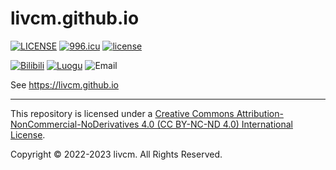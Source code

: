 # livcm.github.io

[![LICENSE](https://img.shields.io/badge/license-Anti%20996-red.svg?style=for-the-badge)](https://github.com/996icu/996.ICU/blob/master/LICENSE "LICENSE") [![996.icu](https://img.shields.io/badge/link-996.icu-red.svg?style=for-the-badge)](https://996.icu "996.icu") [![license](https://img.shields.io/badge/BY--NC--ND-4.0-orange.svg?style=for-the-badge&logo=creativecommons)](http://creativecommons.org/licenses/by-nc-nd/4.0/ "Creative Commons License")

[![Bilibili](https://img.shields.io/badge/Bilibili-奇幻菌livcm-ff69b4.svg?style=flat-square&logo=bilibili "Bilibili")](https://space.bilibili.com/423883286/) [![Luogu](https://img.shields.io/badge/Luogu-livcm-blue.svg?style=flat-square "Luogu")](https://www.luogu.com.cn/user/479197) ![Email](https://img.shields.io/badge/Email-15578180582%40qq.com-blue.svg?style=flat-square&logo=maildotru "Email")

See <https://livcm.github.io>

------

This repository is licensed under a [Creative Commons Attribution-NonCommercial-NoDerivatives 4.0 (CC BY-NC-ND 4.0) International License](http://creativecommons.org/licenses/by-nc-nd/4.0/ "Creative Commons License").

Copyright &copy; 2022-2023 livcm. All Rights Reserved.
